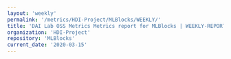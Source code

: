 ```yaml
---
layout: 'weekly'
permalink: '/metrics/HDI-Project/MLBlocks/WEEKLY/'
title: 'DAI Lab OSS Metrics Metrics report for MLBlocks | WEEKLY-REPORT-2020-03-15'
organization: 'HDI-Project'
repository: 'MLBlocks'
current_date: '2020-03-15'
---
```

